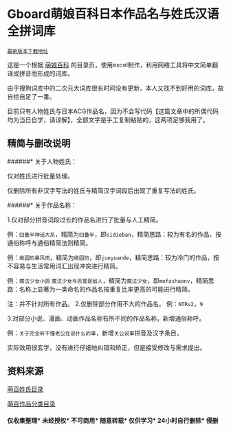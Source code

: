 # Gboard萌娘百科日本作品名与姓氏汉语全拼词库

[`最新版本下载地址`](https://github.com/DiexMi/Gboard_Moegirl_Menu_Dictionary/releases/download/20200504/20200504.zip)


这是一个根据 [萌娘百科](https://zh.moegirl.org/) 的目录页，使用excel制作，利用网络工具将中文简单翻译成拼音而形成的词库。

由于搜狗词库中的二次元大词库很长时间没有更新，本人又找不到好用的词库，故自给自足了一番。

目前只有人物姓氏与日本ACG作品名，因为不会写代码【这篇文章中的所偶代码均为当日自学，请谅解】，全部文字是手工复制粘贴的，这两项足够我用了。


## 精简与删改说明 
######* 关于人物姓氏：

仅对姓氏进行批量处理。

仅删除所有非汉字写法的姓氏与精简汉字词段后出现了重复写法的姓氏。

######* 关于作品名称：

1.仅对部分拼音词段过长的作品名进行了批量与人工精简。

  例：`四叠半神话大系`，精简为`四叠半`，即`sidieban`，精简思路：较为有名的作品，按通俗称呼与通俗精简法则精简。

  例：`绝园的暴风雨`，精简为`绝园的`，即`jueyuande`，精简思路：较为冷门的作品，按不容易与生活常用词汇出现冲突进行精简。

  例：`魔法少女小圆` `魔法少女与恶曾是敌人`，精简为`魔法少女`，即`mofashaonv`，精简思路：名称上显著为一类命名的作品名按重复比率更高的可能进行精简。

注：并不针对所有作品。
2.仅删除部分作用不大的作品名。
  例：`NTRv2`，`9`

3.对部分小说、漫画、动画作品名称有所不同的作品名称，新增通俗称呼。

  例：`关于完全听不懂老公在说什么的事`，新增`关公说事`拼音及汉字条目。



实际效用很玄学，没有进行仔细地纠错和矫正，但是接受修改与需求提出。

## 资料来源

[萌百姓氏目录](https://zh.moegirl.org/zh-cn/Category:%E6%8C%89%E5%A7%93%E6%B0%8F%E5%88%86%E7%B1%BB)

[萌百作品分类目录](https://zh.moegirl.org/Category:%E6%97%A5%E6%9C%AC%E4%BD%9C%E5%93%81)


#### 仅收集整理* 未经授权* 不可商用* 随意转载* 仅供学习* 24小时自行删除* 侵删
